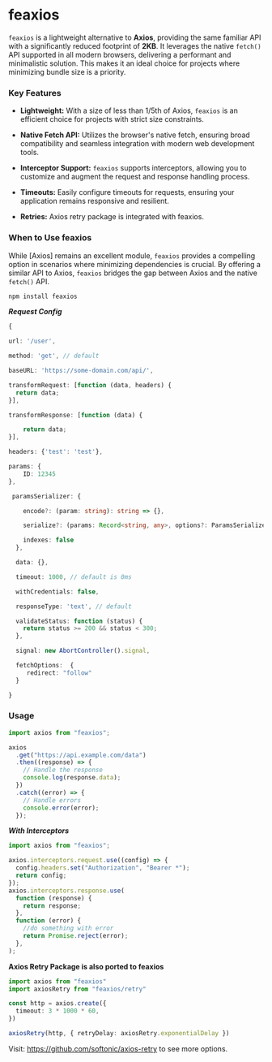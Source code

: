# feaxios

`feaxios` is a lightweight alternative to **Axios**, providing the same familiar API with a significantly reduced footprint of **2KB**. It leverages the native `fetch()` API supported in all modern browsers, delivering a performant and minimalistic solution. This makes it an ideal choice for projects where minimizing bundle size is a priority.

### Key Features

- **Lightweight:** With a size of less than 1/5th of Axios, `feaxios` is an efficient choice for projects with strict size constraints.

- **Native Fetch API:** Utilizes the browser's native fetch, ensuring broad compatibility and seamless integration with modern web development tools.

- **Interceptor Support:** `feaxios` supports interceptors, allowing you to customize and augment the request and response handling process.

- **Timeouts:** Easily configure timeouts for requests, ensuring your application remains responsive and resilient.

- **Retries:** Axios retry package is integrated with feaxios.


### When to Use feaxios

While [Axios] remains an excellent module, `feaxios` provides a compelling option in scenarios where minimizing dependencies is crucial. By offering a similar API to Axios, `feaxios` bridges the gap between Axios and the native `fetch()` API.

```sh
npm install feaxios
```

**_Request Config_**

```ts
{

url: '/user',

method: 'get', // default

baseURL: 'https://some-domain.com/api/',

transformRequest: [function (data, headers) {
  return data;
}],

transformResponse: [function (data) {

    return data;
}],

headers: {'test': 'test'},

params: {
    ID: 12345
},

 paramsSerializer: {

    encode?: (param: string): string => {},

    serialize?: (params: Record<string, any>, options?: ParamsSerializerOptions ),

    indexes: false
  },

  data: {},

  timeout: 1000, // default is 0ms

  withCredentials: false,

  responseType: 'text', // default

  validateStatus: function (status) {
    return status >= 200 && status < 300;
  },

  signal: new AbortController().signal,

  fetchOptions:  {
     redirect: "follow"
  }

}
```

### Usage

```js
import axios from "feaxios";

axios
  .get("https://api.example.com/data")
  .then((response) => {
    // Handle the response
    console.log(response.data);
  })
  .catch((error) => {
    // Handle errors
    console.error(error);
  });
```

**_With Interceptors_**

```js
import axios from "feaxios";

axios.interceptors.request.use((config) => {
  config.headers.set("Authorization", "Bearer *");
  return config;
});
axios.interceptors.response.use(
  function (response) {
    return response;
  },
  function (error) {
    //do something with error
    return Promise.reject(error);
  },
);
```
**Axios Retry Package is also ported to feaxios**

```ts
import axios from "feaxios"
import axiosRetry from "feaxios/retry"

const http = axios.create({
  timeout: 3 * 1000 * 60,
})

axiosRetry(http, { retryDelay: axiosRetry.exponentialDelay })
```
Visit: https://github.com/softonic/axios-retry to see more options.